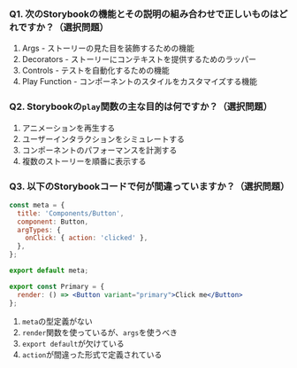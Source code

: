### Q1. 次のStorybookの機能とその説明の組み合わせで正しいものはどれですか？（選択問題）
1. Args - ストーリーの見た目を装飾するための機能
2. Decorators - ストーリーにコンテキストを提供するためのラッパー
3. Controls - テストを自動化するための機能
4. Play Function - コンポーネントのスタイルをカスタマイズする機能

### Q2. Storybookの`play`関数の主な目的は何ですか？（選択問題）
1. アニメーションを再生する
2. ユーザーインタラクションをシミュレートする
3. コンポーネントのパフォーマンスを計測する
4. 複数のストーリーを順番に表示する

### Q3. 以下のStorybookコードで何が間違っていますか？（選択問題）
```jsx
const meta = {
  title: 'Components/Button',
  component: Button,
  argTypes: {
    onClick: { action: 'clicked' },
  },
};

export default meta;

export const Primary = {
  render: () => <Button variant="primary">Click me</Button>
};
```
1. `meta`の型定義がない
2. `render`関数を使っているが、`args`を使うべき
3. `export default`が欠けている
4. `action`が間違った形式で定義されている
